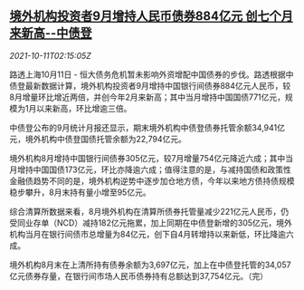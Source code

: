 <!--1633919463000-->
[境外机构投资者9月增持人民币债券884亿元 创七个月来新高--中债登](https://cn.reuters.com/article/china-overseas-investors-yuan-bond-1011-idCNKBS2H1059)
------

<div><i>2021-10-11T02:15:05Z</i></div><p>路透上海10月11日 - 恒大债务危机暂未影响外资增配中国债券的步伐。路透根据中债登最新数据计算，境外机构投资者9月增持中国银行间债券884亿元人民币，较8月增量环比增近两倍，并创今年2月来新高；其中当月增持中国国债771亿元，规模为1月以来新高，环比增逾三倍。</p><p>中债登公布的9月统计月报还显示，期末境外机构中债登债券托管余额34,941亿元，境外机构中债登国债托管余额为22,794亿元。</p><p>境外机构8月增持中国银行间债券305亿元，较7月增量754亿元降近六成；其中当月增持中国国债173亿元，环比亦降逾六成；值得注意的是，与减持国债和政策性金融债趋势不同的是，境外机构逆势中逐步加仓地方债，今年以来地方债持债规模稳步攀升，8月末持有量小增至95亿元。</p><p>综合清算所数据来看，8月境外机构在清算所债券托管量减少221亿元人民币，仍受同业存单（NCD）减持182亿元拖累，加上同期在中债登新增的305亿元，境外机构当月在银行间债市总增量为84亿元，创下自4月转增持以来新低，环比降逾六成。</p><p>境外机构8月末在上清所持有债券余额为3,697亿元，加上在中债登托管的34,057亿元债券存量，在银行间市场人民币债券持有总额达到37,754亿元。（完）</p>
